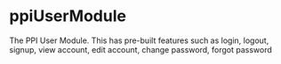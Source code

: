 ppiUserModule
=============

The PPI User Module. This has pre-built features such as login, logout, signup, view account, edit account, change password, forgot password